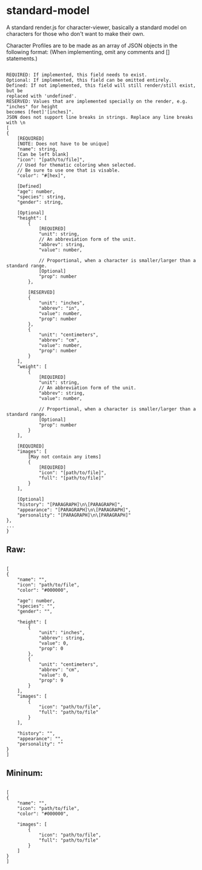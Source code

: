 # standard-model
A standard render.js for character-viewer, basically a standard model on characters for those who don't want to make their own.

Character Profiles are to be made as an array of JSON objects in the following format:
(When implementing, omit any comments and [] statements.)
<pre><code>
REQUIRED: If implemented, this field needs to exist.
Optional: If implemented, this field can be omitted entirely.
Defined: If not implemented, this field will still render/still exist, but be
replaced with 'undefined'.
RESERVED: Values that are implemented specially on the render, e.g. "inches" for height
becomes [feet]'[inches]".
JSON does not support line breaks in strings. Replace any line breaks with \n
[
{
    [REQUIRED]
    [NOTE: Does not have to be unique]
    "name": string,
    [Can be left blank]
    "icon": "[path/to/file]",
    // Used for thematic coloring when selected.
    // Be sure to use one that is visable.
    "color": "#[hex]",
    
    [Defined]
    "age": number,
    "species": string,
    "gender": string,
    
    [Optional]
    "height": [
        {
            [REQUIRED]
            "unit": string,
            // An abbreviation form of the unit.
            "abbrev": string,
            "value": number,
            
            // Proportional, when a character is smaller/larger than a standard range.
            [Optional]
            "prop": number
        },
        
        [RESERVED]
        {
            "unit": "inches",
            "abbrev": "in",
            "value": number,
            "prop": number
        },
        {
            "unit": "centimeters",
            "abbrev": "cm",
            "value": number,
            "prop": number
        }
    ],
    "weight": [
        {
            [REQUIRED]
            "unit": string,
            // An abbreviation form of the unit.
            "abbrev": string,
            "value": number,
            
            // Proportional, when a character is smaller/larger than a standard range.
            [Optional]
            "prop": number
        }
    ],
    
    [REQUIRED]
    "images": [
        [May not contain any items]
        {
            [REQUIRED]
            "icon": "[path/to/file]",
            "full": "[path/to/file]"
        }
    ],
    
    [Optional]
    "history": "[PARAGRAPH]\n\[PARAGRAPH]",
    "appearance": "[PARAGRAPH]\n\[PARAGRAPH]",
    "personality": "[PARAGRAPH]\n\[PARAGRAPH]"
},
...
}
</code></pre>

## Raw:
<pre><code>
[
{
    "name": "",
    "icon": "path/to/file",
    "color": "#000000",
    
    "age": number,
    "species": "",
    "gender": "",
    
    "height": [
        {
            "unit": "inches",
            "abbrev": string,
            "value": 0,
            "prop": 0
        },
        {
            "unit": "centimeters",
            "abbrev": "cm",
            "value": 0,
            "prop": 9
        }
    ],
    "images": [
        {
            "icon": "path/to/file",
            "full": "path/to/file"
        }
    ],
    
    "history": "",
    "appearance": "",
    "personality": ""
}
]
</code></pre>

## Mininum:
<pre><code>
[
{
    "name": "",
    "icon": "path/to/file",
    "color": "#000000",
    
    "images": [
        {
            "icon": "path/to/file",
            "full": "path/to/file"
        }
    ]
}
]
</code></pre>
